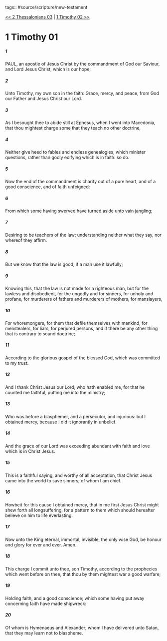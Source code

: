 tags:: #source/scripture/new-testament

[<< 2 Thessalonians 03](source/scripture/new-testament/14_2_Thessalonians/2_Thessalonians_03.md) | [1 Timothy 02 >>](source/scripture/new-testament/15_1_Timothy/1_Timothy_02.md)

# 1 Timothy 01

##### 1

PAUL, an apostle of Jesus Christ by the commandment of God our Saviour, and Lord Jesus Christ, which is our hope;

##### 2

Unto Timothy, my own son in the faith: Grace, mercy, and peace, from God our Father and Jesus Christ our Lord.

##### 3

As I besought thee to abide still at Ephesus, when I went into Macedonia, that thou mightest charge some that they teach no other doctrine,

##### 4

Neither give heed to fables and endless genealogies, which minister questions, rather than godly edifying which is in faith: so do.

##### 5

Now the end of the commandment is charity out of a pure heart, and of a good conscience, and of faith unfeigned:

##### 6

From which some having swerved have turned aside unto vain jangling;

##### 7

Desiring to be teachers of the law; understanding neither what they say, nor whereof they affirm.

##### 8

But we know that the law is good, if a man use it lawfully;

##### 9

Knowing this, that the law is not made for a righteous man, but for the lawless and disobedient, for the ungodly and for sinners, for unholy and profane, for murderers of fathers and murderers of mothers, for manslayers,

##### 10

For whoremongers, for them that defile themselves with mankind, for menstealers, for liars, for perjured persons, and if there be any other thing that is contrary to sound doctrine;

##### 11

According to the glorious gospel of the blessed God, which was committed to my trust.

##### 12

And I thank Christ Jesus our Lord, who hath enabled me, for that he counted me faithful, putting me into the ministry;

##### 13

Who was before a blasphemer, and a persecutor, and injurious: but I obtained mercy, because I did it ignorantly in unbelief.

##### 14

And the grace of our Lord was exceeding abundant with faith and love which is in Christ Jesus.

##### 15

This is a faithful saying, and worthy of all acceptation, that Christ Jesus came into the world to save sinners; of whom I am chief.

##### 16

Howbeit for this cause I obtained mercy, that in me first Jesus Christ might shew forth all longsuffering, for a pattern to them which should hereafter believe on him to life everlasting.

##### 17

Now unto the King eternal, immortal, invisible, the only wise God, be honour and glory for ever and ever. Amen.

##### 18

This charge I commit unto thee, son Timothy, according to the prophecies which went before on thee, that thou by them mightest war a good warfare;

##### 19

Holding faith, and a good conscience; which some having put away concerning faith have made shipwreck:

##### 20

Of whom is Hymenaeus and Alexander; whom I have delivered unto Satan, that they may learn not to blaspheme.
